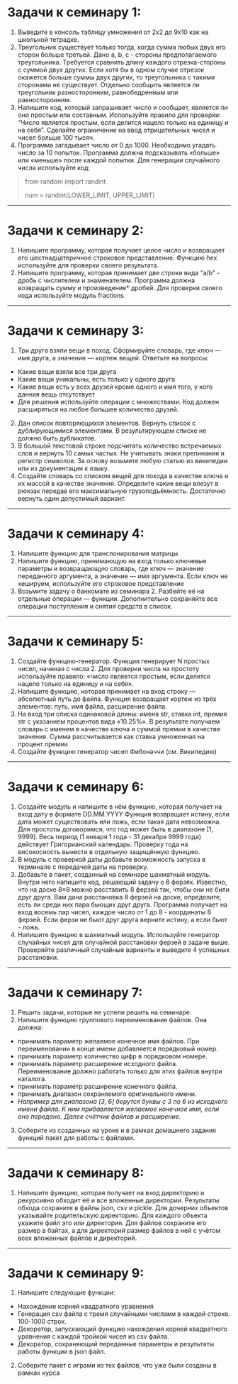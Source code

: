 # Задачи к семинару 1:
1. Выведите в консоль таблицу умножения от 2х2 до 9х10 как на школьной тетрадке.
2. Треугольник существует только тогда, когда сумма любых двух его сторон больше третьей.
Дано a, b, c - стороны предполагаемого треугольника. 
Требуется сравнить длину каждого отрезка-стороны с суммой двух других. 
Если хотя бы в одном случае отрезок окажется больше суммы двух других, 
то треугольника с такими сторонами не существует. Отдельно сообщить является ли 
треугольник разносторонним, равнобедренным или равносторонним.
3. Напишите код, который запрашивает число и сообщает, является ли оно простым или составным.
Используйте правило для проверки: “Число является простым, если делится нацело только на единицу и на себя”.
Сделайте ограничение на ввод отрицательных чисел и чисел больше 100 тысяч.
4. Программа загадывает число от 0 до 1000. Необходимо угадать число за 10 попыток. Программа
должна подсказывать «больше» или «меньше» после каждой попытки. Для генерации случайного
числа используйте код:
>from random import randint 
> 
>num = randint(LOWER_LIMIT, UPPER_LIMIT)
***
# Задачи к семинару 2:

1. Напишите программу, которая получает целое число и возвращает его шестнадцатеричное
строковое представление. Функцию hex используйте для проверки своего результата.
2. Напишите программу, которая принимает две строки вида “a/b” - дробь с числителем и знаменателем. 
Программа должна возвращать сумму и произведение* дробей. Для проверки своего кода используйте модуль fractions.
***
# Задачи к семинару 3:
1. Три друга взяли вещи в поход. Сформируйте словарь, где ключ — имя друга, а значение — кортеж вещей. Ответьте на вопросы:
- Какие вещи взяли все три друга
- Какие вещи уникальны, есть только у одного друга
- Какие вещи есть у всех друзей кроме одного и имя того, у кого данная вещь отсутствует
- Для решения используйте операции с множествами. Код должен расширяться на любое большее количество друзей.
2. Дан список повторяющихся элементов. Вернуть список с дублирующимися элементами.
В результирующем списке не должно быть дубликатов.
3. В большой текстовой строке подсчитать количество встречаемых слов и вернуть 10 самых частых. Не учитывать знаки препинания
и регистр символов. За основу возьмите любую статью из википедии или из документации к языку.
4. Создайте словарь со списком вещей для похода в качестве ключа и их массой в качестве значения.
Определите какие вещи влезут в рюкзак передав его максимальную грузоподъёмность.
Достаточно вернуть один допустимый вариант.
***
# Задачи к семинару 4:
1. Напишите функцию для транспонирования матрицы
2. Напишите функцию, принимающую на вход только ключевые параметры и возвращающую словарь, 
где ключ — значение переданного аргумента, а значение — имя аргумента. 
Если ключ не хешируем, используйте его строковое представление
3. Возьмите задачу о банкомате из семинара 2. Разбейте её на отдельные операции — функции. Дополнительно сохраняйте 
все операции поступления и снятия средств в список.

***
# Задачи к семинару 5:
1. Создайте функцию-генератор. Функция генерирует N простых чисел, начиная с числа 2. Для проверки числа на простоту 
используйте правило: «число является простым, если делится нацело только на единицу и на себя».
2. Напишите функцию, которая принимает на вход строку — абсолютный путь до файла. Функция возвращает кортеж из трёх
элементов: путь, имя файла, расширение файла.
3. На вход три списка одинаковой длины: имена str, ставка int,
премия str с указанием процентов вида «10.25%». В результате
получаем словарь с именем в качестве ключа и суммой
премии в качестве значения. Сумма рассчитывается
как ставка умноженная на процент премии
4. Создайте функцию генератор чисел Фибоначчи (см. Википедию)

***
# Задачи к семинару 6:
1. Создайте модуль и напишите в нём функцию, которая получает на вход дату в формате DD.MM.YYYY Функция возвращает истину, 
если дата может существовать или ложь, если такая дата невозможна. Для простоты договоримся, что год может быть в диапазоне [1, 9999]. 
Весь период (1 января 1 года - 31 декабря 9999 года) действует Григорианский календарь. Проверку года на високосность 
вынести в отдельную защищённую функцию.
2. В модуль с проверкой даты добавьте возможность запуска в терминале с передачей даты на проверку.
3. Добавьте в пакет, созданный на семинаре шахматный модуль. Внутри него напишите код, решающий задачу о 8 ферзях. 
Известно, что на доске 8×8 можно расставить 8 ферзей так, чтобы они не били друг друга. Вам дана расстановка 8 ферзей на доске, 
определите, есть ли среди них пара бьющих друг друга. Программа получает на вход восемь пар чисел, 
каждое число от 1 до 8 - координаты 8 ферзей. Если ферзи не бьют друг друга верните истину, а если бьют - ложь.
4. Напишите функцию в шахматный модуль. Используйте генератор случайных чисел для случайной расстановки ферзей в задаче выше. 
Проверяйте различный случайные варианты и выведите 4 успешных расстановки.

***
# Задачи к семинару 7:

1. Решить задачи, которые не успели решить на семинаре.
2. Напишите функцию группового переименования файлов. Она должна:
* принимать параметр желаемое конечное имя файлов. 
При переименовании в конце имени добавляется порядковый номер.
* принимать параметр количество цифр в порядковом номере.
* принимать параметр расширение исходного файла. 
Переименование должно работать только для этих файлов внутри каталога.
* принимать параметр расширение конечного файла.
* принимать диапазон сохраняемого оригинального имени. 
* _Например для диапазона [3, 6] берутся буквы с 3 по 6 из исходного имени файла. 
К ним прибавляется желаемое конечное имя, если оно передано. 
Далее счётчик файлов и расширение._ 
3. Соберите из созданных на уроке и в рамках домашнего задания функций пакет для работы с файлами.

***
# Задачи к семинару 8:

1. Напишите функцию, которая получает на вход директорию и рекурсивно обходит её и все вложенные директории. Результаты обхода сохраните в файлы json, csv и pickle.
Для дочерних объектов указывайте родительскую директорию.
Для каждого объекта укажите файл это или директория.
Для файлов сохраните его размер в байтах, а для директорий размер файлов в ней с учётом всех вложенных файлов и директорий.

***
# Задачи к семинару 9:
1. Напишите следующие функции:
* Нахождение корней квадратного уравнения
* Генерация csv файла с тремя случайными числами в каждой строке. 100-1000 строк.
* Декоратор, запускающий функцию нахождения корней квадратного уравнения с каждой тройкой чисел из csv файла.
* Декоратор, сохраняющий переданные параметры и результаты работы функции в json файл.

2. Соберите пакет с играми из тех файлов, что уже были созданы в рамках курса